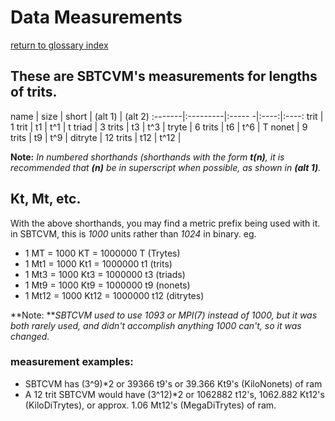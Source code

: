# Data Measurements
[return to glossary index](glossary.md)
## These are SBTCVM's measurements for lengths of trits.

name    | size     | short  | (alt 1) | (alt 2)
:-------|:---------|:----- -|:----:|:----:
trit    | 1 trit   | t1     | t^1  | t
triad   | 3 trits  | t3     | t^3  | 
tryte   | 6 trits  | t6     | t^6  | T
nonet   | 9 trits  | t9     | t^9  | 
ditryte | 12 trits | t12    | t^12 | 

**Note:** _In numbered shorthands (shorthands with the form **t(n)**,
it is recommended that **(n)** be in superscript when possible, as shown in **(alt 1)**._

## Kt, Mt, etc.
With the above shorthands, you may find a metric prefix being used with it.
in SBTCVM, this is _1000_ units rather than _1024_ in binary. eg.

- 1 MT = 1000 KT = 1000000 T (Trytes)
- 1 Mt1 = 1000 Kt1 = 1000000 t1 (trits)
- 1 Mt3 = 1000 Kt3 = 1000000 t3 (triads)
- 1 Mt9 = 1000 Kt9 = 1000000 t9 (nonets)
- 1 Mt12 = 1000 Kt12 = 1000000 t12 (ditrytes)    

**Note: **_SBTCVM used to use 1093 or MPI(7) instead of 1000, but it was both rarely used,
and didn't accomplish anything 1000 can't, so it was changed._

### measurement examples:    
- SBTCVM has (3^9)*2 or 39366 t9's or 39.366 Kt9's (KiloNonets) of ram
- A 12 trit SBTCVM would have (3^12)*2 or 1062882 t12's, 1062.882 Kt12's (KiloDiTrytes), or approx. 1.06 Mt12's (MegaDiTrytes) of ram.

